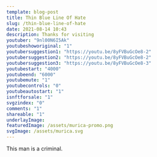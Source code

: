 ```yaml
---
template: blog-post
title: Thin Blue Line Of Hate
slug: /thin-blue-line-of-hate
date: 2021-08-14 10:43
description: Thanks for visiting
youtuber: "9nl00N6I5Ak"
youtubeshoworiginal: "1"
youtubersuggestion1: "https://youtu.be/8yFVBuGcOe8-2"
youtubersuggestion2: "https://youtu.be/8yFVBuGcOe8-2"
youtubersuggestion3: "https://youtu.be/8yFVBuGcOe8-3"
youtubestart: "4000"
youtubeend: "6000"
youtubemute: "1"
youtubecontrols: "0"
youtubeautostart: "1"
isnftforsale: "1"
svgzindex: "0"
comments: "1"
shareable: "1"
underlayImage: 
featuredImage: /assets/murica-promo.png
svgImage: /assets/murica.svg
---
```

This man is a criminal.



<!-- ZzTho_Cz8qo -->